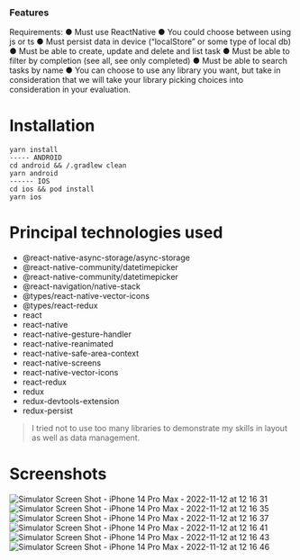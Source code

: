 ### Features
Requirements:
● Must use ReactNative
● You could choose between using js or ts
● Must persist data in device (“localStore” or some type of local db)
● Must be able to create, update and delete and list task
● Must be able to filter by completion (see all, see only completed)
● Must be able to search tasks by name
● You can choose to use any library you want, but take in consideration that we will take your
library picking choices into consideration in your evaluation.

# Installation
    yarn install
    ----- ANDROID
    cd android && /.gradlew clean
    yarn android
    ------ IOS
	cd ios && pod install
    yarn ios



# Principal technologies used

* @react-native-async-storage/async-storage
* @react-native-community/datetimepicker 
* @react-native-community/datetimepicker
* @react-navigation/native-stack
* @types/react-native-vector-icons
* @types/react-redux
* react
* react-native
* react-native-gesture-handler
* react-native-reanimated
* react-native-safe-area-context
* react-native-screens
* react-native-vector-icons
* react-redux
* redux
* redux-devtools-extension
* redux-persist

> I tried not to use too many libraries to demonstrate my skills in layout as well as data management.
# Screenshots

![Simulator Screen Shot - iPhone 14 Pro Max - 2022-11-12 at 12 16 31](https://user-images.githubusercontent.com/111076423/201486621-b6bd08e7-928a-490c-8af9-f7728644567c.png)
![Simulator Screen Shot - iPhone 14 Pro Max - 2022-11-12 at 12 16 35](https://user-images.githubusercontent.com/111076423/201486625-4b4205ca-cbfb-444f-b2ee-4347baf64b24.png)
![Simulator Screen Shot - iPhone 14 Pro Max - 2022-11-12 at 12 16 37](https://user-images.githubusercontent.com/111076423/201486627-314b611c-8f18-433b-adea-1b3069913751.png)
![Simulator Screen Shot - iPhone 14 Pro Max - 2022-11-12 at 12 16 41](https://user-images.githubusercontent.com/111076423/201486630-dca6b49c-90ee-49f0-b7ff-bc53f0785789.png)
![Simulator Screen Shot - iPhone 14 Pro Max - 2022-11-12 at 12 16 43](https://user-images.githubusercontent.com/111076423/201486632-1a772262-9d22-4714-b5fc-46a2fb9e796a.png)
![Simulator Screen Shot - iPhone 14 Pro Max - 2022-11-12 at 12 16 46](https://user-images.githubusercontent.com/111076423/201486633-20d6a1f2-f4dc-4b76-90ea-c54e8483a36e.png)

 
